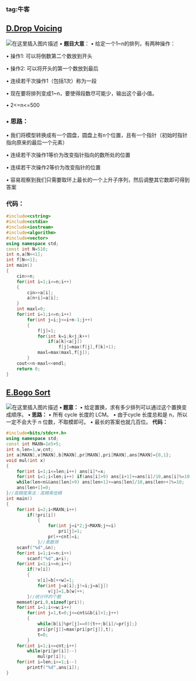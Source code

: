 ### tag:牛客
## [D.Drop Voicing](https://ac.nowcoder.com/acm/contest/5670/D)
![在这里插入图片描述](https://img-blog.csdnimg.cn/20200730165442436.png?x-oss-process=image/watermark,type_ZmFuZ3poZW5naGVpdGk,shadow_10,text_aHR0cHM6Ly9ibG9nLmNzZG4ubmV0L3FxXzQ1ODQ1NDA0,size_16,color_FFFFFF,t_70#pic_center)
• **题目大意**：
• 给定一个1~n的排列，有两种操作：

• 操作1: 可以将倒数第二个数放到开头

• 操作2: 可以将开头的第一个数放到最后

• 连续若干次操作1（包括1次）称为一段

• 现在要将排列变成1~n，要使得段数尽可能少，输出这个最小值。

• 2<=n<=500

### **• 思路：**
• 我们将模型转换成有一个圆盘，圆盘上有n个位置，且有一个指针（初始时指针指向原来的最后一个元素）

• 连续若干次操作1等价为改变指针指向的数所处的位置

• 连续若干次操作2等价为改变指针的位置

• 容易观察到我们只需要取环上最长的一个上升子序列，然后调整其它数即可得到答案

### **代码：** 

```cpp
#include<cstring>
#include<cstdio>
#include<iostream>
#include<algorithm>
#include<vector>
using namespace std;
const int N=510;
int n,a[N<<1];
int f[N<<1];
int main()
{
    cin>>n;
    for(int i=1;i<=n;i++) 
    {
        cin>>a[i];
        a[n+i]=a[i];
    }  
    int maxl=0;
    for(int i=1;i<=n;i++)
        for(int j=i;j<=i+n-1;j++)
        {
            f[j]=1;
            for(int k=i;k<j;k++)
                if(a[k]<a[j])
                    f[j]=max(f[j],f[k]+1);
            maxl=max(maxl,f[j]);
        }
    cout<<n-maxl<<endl;     
    return 0;
}

```

## [E.Bogo Sort](https://ac.nowcoder.com/acm/contest/5670/E)

![在这里插入图片描述](https://img-blog.csdnimg.cn/20200730170044114.png?x-oss-process=image/watermark,type_ZmFuZ3poZW5naGVpdGk,shadow_10,text_aHR0cHM6Ly9ibG9nLmNzZG4ubmV0L3FxXzQ1ODQ1NDA0,size_16,color_FFFFFF,t_70#pic_center)
**• 题意：**
• 给定置换，求有多少排列可以通过这个置换变成顺序。
**• 思路：**
• 所有 cycle 长度的 LCM。
 • 由于cycle 长度总和是 n，所以一定不会大于 n 位数，不取模即可。
• 最长的答案也就几百位。
**代码：**

```cpp
#include<bits/stdc++.h>
using namespace std;
const int MAXN=1e5+5;
int n,len=1,w,cnt;
int a[MAXN],v[MAXN],b[MAXN],pr[MAXN],pri[MAXN],ans[MAXN]={0,1};
void mul(int x)
{
    for(int i=1;i<=len;i++) ans[i]*=x;
    for(int i=1;i<len;i++) if(ans[i]>9) ans[i+1]+=ans[i]/10,ans[i]%=10;
    while(len<n&&ans[len]>9) ans[len+1]+=ans[len]/10,ans[len++]%=10;
    ans[len+1]=0;
}//高精度乘法：高精乘低精
int main()
{
	for(int i=2;i<MAXN;i++)
		if(!pri[i])
			{
				for(int j=i*2;j<MAXN;j+=i)
					pri[j]=1;
				pr[++cnt]=i;
			}//素数筛
	scanf("%d",&n);
	for(int i=1;i<=n;i++)
		scanf("%d",a+i);
	for(int i=1;i<=n;i++)
		if(!v[i])
		{
			v[i]=b[++w]=1;
			for(int j=a[i];j!=i;j=a[j])
				v[j]=1,b[w]++;
		}//统计环的个数
	memset(pri,0,sizeof(pri));
	for(int i=1;i<=w;i++)
		for(int j=1,t=0;j<=cnt&&b[i]>1;j++)
		{
			while(b[i]%pr[j]==0){t++;b[i]/=pr[j];}
			pri[pr[j]]=max(pri[pr[j]],t);
			t=0;
		}
	for(int i=1;i<=cnt;i++)
		while(pri[pr[i]]--)
			mul(pr[i]);
	for(int i=len;i>=1;i--)
		printf("%d",ans[i]);
}

```
